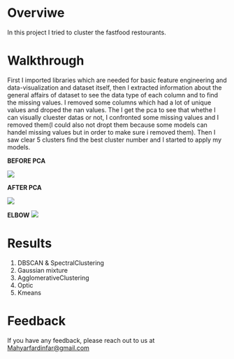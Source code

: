 # Overviwe

In this project I tried to cluster the fastfood restourants.

# Walkthrough

  First I imported libraries which are needed for basic feature engineering and data-visualization
and dataset itself, then I extracted information about the general affairs of dataset to see the data type
of each column and to find the missing values. I removed some columns which had a lot of unique values and droped the nan values.
The I get the pca to see that whethe I can visually cluester datas or not, I confronted some missing values and I removed them(I could also
not dropt them because some models can handel missing values but in order to make sure i removed them). Then I saw clear 5 clusters find the best cluster number 
and I started to apply my models. 

  **BEFORE PCA**
  
![](https://github.com/MahyarFardin/Sikit-Learn/blob/main/Unsupervised-Learning/American_Fastfood_Clustering/results/1.jpg)

  **AFTER PCA**
  
![](https://github.com/MahyarFardin/Sikit-Learn/blob/main/Unsupervised-Learning/American_Fastfood_Clustering/results/2.jpg)

  **ELBOW**
![](https://github.com/MahyarFardin/Sikit-Learn/blob/main/Unsupervised-Learning/American_Fastfood_Clustering/results/3.jpg)  

# Results
<ol>
  <li>DBSCAN &amp; SpectralClustering</li>
  <li>Gaussian mixture</li>
  <li>AgglomerativeClustering</li>
  <li>Optic</li>
  <li>Kmeans</li>
</ol>
  

# Feedback

If you have any feedback, please reach out to us at Mahyarfardinfar@gmail.com
